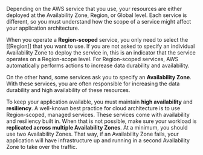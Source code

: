 Depending on the AWS service that you use, your resources are either deployed at the Availability Zone, Region, or Global level. Each service is different, so you must understand how the scope of a service might affect your application architecture.  
  
When you operate a **Region-scoped** service, you only need to select the [[Region]] that you want to use. If you are not asked to specify an individual Availability Zone to deploy the service in, this is an indicator that the service operates on a Region-scope level. For Region-scoped services, AWS automatically performs actions to increase data durability and availability.  
  
On the other hand, some services ask you to specify an **Availability Zone**. With these services, you are often responsible for increasing the data durability and high availability of these resources.

To keep your application available, you must maintain **high availability** and **resiliency**. A well-known best practice for cloud architecture is to use Region-scoped, managed services. These services come with availability and resiliency built in. When that is not possible, make sure your workload is **replicated across multiple Availability Zones**. At a minimum, you should use two Availability Zones. That way, if an Availability Zone fails, your application will have infrastructure up and running in a second Availability Zone to take over the traffic.